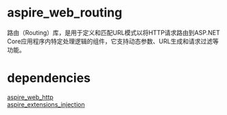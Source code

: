 # aspire_web_routing

路由（Routing）库，是用于定义和匹配URL模式以将HTTP请求路由到ASP.NET Core应用程序内特定处理逻辑的组件，它支持动态参数、URL生成和请求过滤等功能。

# dependencies
[aspire_web_http](https://gitcode.com/aspire/aspire_web_http.git)  
[aspire_extensions_injection](https://gitcode.com/aspire/aspire_extensions_injection.git)  

